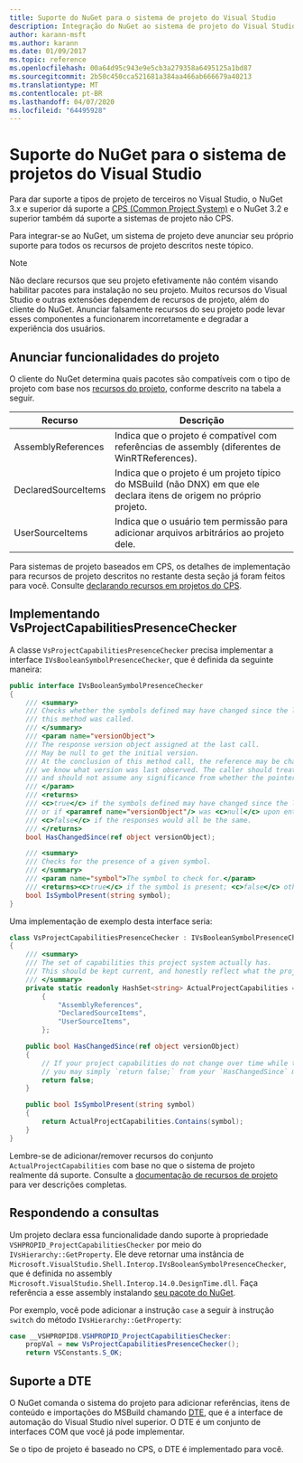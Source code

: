 ```yaml
---
title: Suporte do NuGet para o sistema de projeto do Visual Studio
description: Integração do NuGet ao sistema de projeto do Visual Studio para tipos de projetos de terceiros.
author: karann-msft
ms.author: karann
ms.date: 01/09/2017
ms.topic: reference
ms.openlocfilehash: 00a64d95c943e9e5cb3a279358a6495125a1bd87
ms.sourcegitcommit: 2b50c450cca521681a384aa466ab666679a40213
ms.translationtype: MT
ms.contentlocale: pt-BR
ms.lasthandoff: 04/07/2020
ms.locfileid: "64495928"
---
```

# <a name="nuget-support-for-the-visual-studio-project-system"></a>Suporte do NuGet para o sistema de projetos do Visual Studio

Para dar suporte a tipos de projeto de terceiros no Visual Studio, o NuGet 3.x e superior dá suporte a [CPS (Common Project System)](https://github.com/Microsoft/VSProjectSystem/blob/master/doc/overview/intro.md) e o NuGet 3.2 e superior também dá suporte a sistemas de projeto não CPS.

Para integrar-se ao NuGet, um sistema de projeto deve anunciar seu próprio suporte para todos os recursos de projeto descritos neste tópico.

> [!Note]
> Não declare recursos que seu projeto efetivamente não contém visando habilitar pacotes para instalação no seu projeto. Muitos recursos do Visual Studio e outras extensões dependem de recursos de projeto, além do cliente do NuGet. Anunciar falsamente recursos do seu projeto pode levar esses componentes a funcionarem incorretamente e degradar a experiência dos usuários.

## <a name="advertise-project-capabilities"></a>Anunciar funcionalidades do projeto

O cliente do NuGet determina quais pacotes são compatíveis com o tipo de projeto com base nos [recursos do projeto](https://github.com/Microsoft/VSProjectSystem/blob/master/doc/overview/about_project_capabilities.md), conforme descrito na tabela a seguir.

| Recurso | Descrição |
| --- | --- |
| AssemblyReferences | Indica que o projeto é compatível com referências de assembly (diferentes de WinRTReferences). |
| DeclaredSourceItems | Indica que o projeto é um projeto típico do MSBuild (não DNX) em que ele declara itens de origem no próprio projeto. |
| UserSourceItems|Indica que o usuário tem permissão para adicionar arquivos arbitrários ao projeto dele. |

Para sistemas de projeto baseados em CPS, os detalhes de implementação para recursos de projeto descritos no restante desta seção já foram feitos para você. Consulte [declarando recursos em projetos do CPS](https://github.com/Microsoft/VSProjectSystem/blob/master/doc/overview/about_project_capabilities.md#how-to-declare-project-capabilities-in-your-project).

## <a name="implementing-vsprojectcapabilitiespresencechecker"></a>Implementando VsProjectCapabilitiesPresenceChecker

A classe `VsProjectCapabilitiesPresenceChecker` precisa implementar a interface `IVsBooleanSymbolPresenceChecker`, que é definida da seguinte maneira:

```cs
public interface IVsBooleanSymbolPresenceChecker
{
    /// <summary>
    /// Checks whether the symbols defined may have changed since the last time
    /// this method was called.
    /// </summary>
    /// <param name="versionObject">
    /// The response version object assigned at the last call.
    /// May be null to get the initial version.
    /// At the conclusion of this method call, the reference may be changed so that on a subsequent call
    /// we know what version was last observed. The caller should treat this value as an opaque object,
    /// and should not assume any significance from whether the pointer changed or not.
    /// </param>
    /// <returns>
    /// <c>true</c> if the symbols defined may have changed since the last call to this method
    /// or if <paramref name="versionObject"/> was <c>null</c> upon entering this method.
    /// <c>false</c> if the responses would all be the same.
    /// </returns>
    bool HasChangedSince(ref object versionObject);

    /// <summary>
    /// Checks for the presence of a given symbol.
    /// </summary>
    /// <param name="symbol">The symbol to check for.</param>
    /// <returns><c>true</c> if the symbol is present; <c>false</c> otherwise.</returns>
    bool IsSymbolPresent(string symbol);
}
```

Uma implementação de exemplo desta interface seria:

```cs
class VsProjectCapabilitiesPresenceChecker : IVsBooleanSymbolPresenceChecker
{
    /// <summary>
    /// The set of capabilities this project system actually has.
    /// This should be kept current, and honestly reflect what the project can do.
    /// </summary>
    private static readonly HashSet<string> ActualProjectCapabilities = new HashSet<string>(StringComparer.OrdinalIgnoreCase)
        {
            "AssemblyReferences",
            "DeclaredSourceItems",
            "UserSourceItems",
        };

    public bool HasChangedSince(ref object versionObject)
    {
        // If your project capabilities do not change over time while the project is open,
        // you may simply `return false;` from your `HasChangedSince` method.
        return false;
    }

    public bool IsSymbolPresent(string symbol)
    {
        return ActualProjectCapabilities.Contains(symbol);
    }
}
```

Lembre-se de adicionar/remover recursos do conjunto `ActualProjectCapabilities` com base no que o sistema de projeto realmente dá suporte. Consulte a [documentação de recursos de projeto](https://github.com/Microsoft/VSProjectSystem/blob/master/doc/overview/project_capabilities.md) para ver descrições completas.

## <a name="responding-to-queries"></a>Respondendo a consultas

Um projeto declara essa funcionalidade dando suporte à propriedade `VSHPROPID_ProjectCapabilitiesChecker` por meio do `IVsHierarchy::GetProperty`. Ele deve retornar uma instância de `Microsoft.VisualStudio.Shell.Interop.IVsBooleanSymbolPresenceChecker`, que é definida no assembly `Microsoft.VisualStudio.Shell.Interop.14.0.DesignTime.dll`. Faça referência a esse assembly instalando [seu pacote do NuGet](https://www.nuget.org/packages/Microsoft.VisualStudio.Shell.Interop.14.0.DesignTime).

Por exemplo, você pode adicionar a instrução `case` a seguir à instrução `switch` do método `IVsHierarchy::GetProperty`:

```cs
case __VSHPROPID8.VSHPROPID_ProjectCapabilitiesChecker:
    propVal = new VsProjectCapabilitiesPresenceChecker();
    return VSConstants.S_OK;
```

## <a name="dte-support"></a>Suporte a DTE

O NuGet comanda o sistema do projeto para adicionar referências, itens de conteúdo e importações do MSBuild chamando [DTE](/dotnet/api/envdte.dte?view=visualstudiosdk-2017), que é a interface de automação do Visual Studio nível superior. O DTE é um conjunto de interfaces COM que você já pode implementar.

Se o tipo de projeto é baseado no CPS, o DTE é implementado para você.
